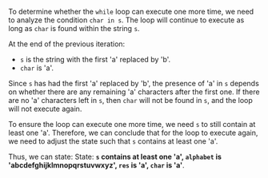 To determine whether the `while` loop can execute one more time, we need to analyze the condition `char in s`. The loop will continue to execute as long as `char` is found within the string `s`.

At the end of the previous iteration:
- `s` is the string with the first 'a' replaced by 'b'.
- `char` is 'a'.

Since `s` has had the first 'a' replaced by 'b', the presence of 'a' in `s` depends on whether there are any remaining 'a' characters after the first one. If there are no 'a' characters left in `s`, then `char` will not be found in `s`, and the loop will not execute again.

To ensure the loop can execute one more time, we need `s` to still contain at least one 'a'. Therefore, we can conclude that for the loop to execute again, we need to adjust the state such that `s` contains at least one 'a'.

Thus, we can state:
State: **`s` contains at least one 'a', `alphabet` is 'abcdefghijklmnopqrstuvwxyz', `res` is 'a', `char` is 'a'**.